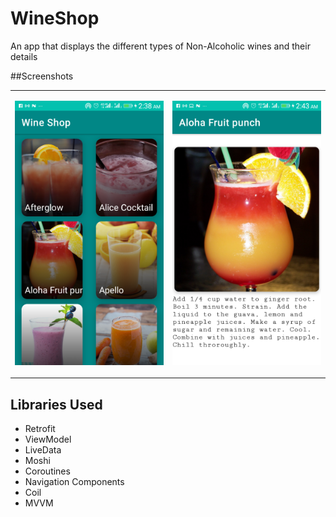 # WineShop
An app that displays the different types of Non-Alcoholic wines and their details



##Screenshots
<table>
  <tr>
  
 <td>
     
  ![HomeScreen](https://github.com/peculiaruc/WineShop/blob/master/screenshops/device-2021-05-30-023821.png) 
         
 </td>
   
  <td>
   
  ![DetailScreen](https://github.com/peculiaruc/WineShop/blob/master/screenshops/device-2021-05-30-024334.png) 
       
 </td>
 
 </tr>
</table>

## Libraries Used

* Retrofit
* ViewModel
* LiveData
* Moshi
* Coroutines
* Navigation Components
* Coil
* MVVM
